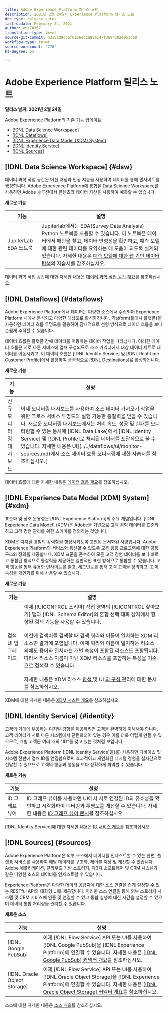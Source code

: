 ```yaml
---
title: Adobe Experience Platform 릴리스 노트
description: 2021년 2월 24일자 Experience Platform 릴리스 노트
doc-type: release notes
last-update: February 24, 2021
author: ens70167
translation-type: tm+mt
source-git-commit: d3151d9ccaf61e6ec1a88e147f3694292e953de0
workflow-type: tm+mt
source-wordcount: '770'
ht-degree: 6%

---
```



# Adobe Experience Platform 릴리스 노트

**릴리스 날짜: 2021년 2월 24일**

Adobe Experience Platform의 기존 기능 업데이트:

- [[!DNL Data Science Workspace]](#dsw)
- [[!DNL Dataflows]](#dataflows)
- [[!DNL Experience Data Model (XDM) System]](#xdm)
- [[!DNL Identity Service]](#identity)
- [[!DNL Sources]](#sources)

## [!DNL Data Science Workspace] {#dsw}

데이터 과학 작업 공간은 머신 러닝과 인공 지능을 사용하여 데이터를 통해 인사이트를 생성합니다. Adobe Experience Platform에 통합된 Data Science Workspace를 사용하면 Adobe 솔루션에서 콘텐츠와 데이터 자산을 사용하여 예측할 수 있습니다.

**새로운 기능**

| 기능 | 설명 |
| --- | --- |
| JupiterLab EDA 노트북 | Jupiterlab에서는 EDA(Survey Data Analysis) Python 노트북을 사용할 수 있습니다. 이 노트북은 데이터에서 패턴을 찾고, 데이터 안정성을 확인하고, 예측 모델에 대한 관련 데이터를 요약하는 데 도움이 되도록 설계되었습니다. 자세한 내용은 [예측 모델에 대한 웹 기반 데이터 탐색](../../data-science-workspace/jupyterlab/eda-notebook.md)의 자습서를 참조하십시오. |

데이터 과학 작업 공간에 대한 자세한 내용은 [데이터 과학 작업 공간 개요](../../data-science-workspace/home.md)를 참조하십시오.

## [!DNL Dataflows] {#dataflows}

Adobe Experience Platform에서 데이터는 다양한 소스에서 수집되어 Experience Platform 내에서 분석되고 다양한 대상으로 활성화됩니다. Platform(플래시 플랫폼)을 사용하면 데이터 흐름 투명도를 활용하여 잠재적으로 선형 방식으로 데이터 흐름을 보다 손쉽게 추적할 수 있습니다.

데이터 흐름은 플랫폼 간에 데이터를 이동하는 데이터 작업을 나타냅니다. 이러한 데이터 흐름은 서로 다른 서비스에 걸쳐 구성되므로 소스 커넥터에서 대상 데이터 세트로 데이터를 이동시키고, 이 데이터 흐름은 [!DNL Identity Service] 및 [!DNL Real-time Customer Profile]에서 활용하여 궁극적으로 [!DNL Destinations]로 활성화됩니다.

**새로운 기능**

| 기능 | 설명 |
| --- | --- |
| 신규 모니터링 대시보드 | 이제 모니터링 대시보드를 사용하여 소스 데이터 가져오기 작업을 위한 크로스 서비스 투명도와 실행 가능한 통찰력을 얻을 수 있습니다. 새로운 모니터링 대시보드에서는 처리 속도, 성공 및 실패를 모니터링할 수 있는 동시에 [!DNL Data Lake]에서 [!DNL Identity Service] 및 [!DNL Profile]로 처리된 데이터를 포괄적으로 볼 수 있습니다. 자세한 내용은 UI](../../dataflows/ui/monitor-sources.md)에서 소스 데이터 흐름 모니터링에 대한 자습서를 참조하십시오.[ |

데이터 흐름에 대한 자세한 내용은 [데이터 흐름 개요](../../dataflows/home.md)를 참조하십시오.

## [!DNL Experience Data Model (XDM) System] {#xdm}

표준화 및 상호 운용성은 [!DNL Experience Platform]의 주요 개념입니다. [!DNL Experience Data Model] (XDM)은 Adobe을 기반으로 고객 경험 데이터를 표준화하고 고객 경험 관리를 위한 스키마를 정의하는 것입니다.

XDM은 디지털 경험의 강력함을 향상시키도록 고안된 문서화된 사양입니다. Adobe Experience Platform의 서비스와 통신할 수 있도록 모든 응용 프로그램에 대한 공통 구조와 정의를 제공합니다. XDM 표준을 준수하여 모든 고객 경험 데이터를 보다 빠르고 통합된 방식으로 통찰력을 제공하는 일반적인 표현 방식으로 통합할 수 있습니다. 고객 행동을 통해 유용한 인사이트를 얻고, 세그먼트를 통해 고객 고객을 정의하고, 고객 속성을 개인화를 위해 사용할 수 있습니다.

**새로운 기능**

| 기능 | 설명 |
| --- | --- |
| 검색 UI 업그레이드 | 이제 [!UICONTROL 스키마] 작업 영역의 [!UICONTROL 찾아보기] 탭과 [!DNL Schema Editor]의 혼합 선택 대화 상자에서 향상된 검색 기능을 사용할 수 있습니다.<br><br>이전에 검색어를 검색할 때 검색 쿼리와 이름이 일치하는 XDM 리소스만 결과에 포함됩니다. 이제 쿼리와 이름이 일치하는 리소스 외에도 용어와 일치하는 개별 속성이 포함된 리소스도 포함됩니다. 따라서 리소스 이름이 아닌 XDM 리소스를 포함하는 특성을 기준으로 검색할 수 있습니다.<br><br>자세한 내용은 XDM 리소스  [탐색 ](../../xdm/ui/explore.md) 및 UI [의 구성 ](../../xdm/ui/resources/schemas.md) 관리에 대한 문서를 참조하십시오. |

XDM에 대한 자세한 내용은 [XDM 시스템 개요](../../xdm/home.md)를 참조하십시오.

## [!DNL Identity Service] {#identity}

고객의 기대에 부응하는 디지털 경험을 제공하려면 고객을 완벽하게 이해해야 합니다. 고객 데이터가 서로 다른 시스템에서 단편화되어 있는 경우 이를 더욱 어렵게 만들 수 있으므로, 개별 고객은 여러 개의 &quot;ID&quot;를 갖고 있는 것처럼 보입니다.

Adobe Experience Platform [!DNL Identity Service]을(를) 사용하면 디바이스 및 시스템 전반에 걸쳐 ID를 연결함으로써 효과적이고 개인화된 디지털 경험을 실시간으로 전달할 수 있으므로 고객의 행동과 행동을 보다 정확하게 파악할 수 있습니다.

**새로운 기능**

| 기능 | 설명 |
| --- | --- |
| ID 그래프 뷰어 | ID 그래프 뷰어를 사용하면 UI에서 서로 연결된 ID의 유효성을 확인하고 시각화하여 디버깅과 투명도를 개선할 수 있습니다. 자세한 내용은 [ID 그래프 뷰어 문서](../../identity-service/ui/identity-graph-viewer.md)를 참조하십시오. |

[!DNL Identity Service]에 대한 자세한 내용은 [ID 서비스 개요](../../identity-service/home.md)를 참조하십시오.

## [!DNL Sources] {#sources}

Adobe Experience Platform은 외부 소스에서 데이터를 인제스트할 수 있는 한편, 플랫폼 서비스를 사용하여 해당 데이터를 구조화, 레이블 지정 및 개선할 수 있습니다. Adobe 애플리케이션, 클라우드 기반 스토리지, 제3자 소프트웨어 및 CRM 시스템과 같은 다양한 소스의 데이터를 인제스트할 수 있습니다.

Experience Platform은 다양한 데이터 공급자에 대한 소스 연결을 쉽게 설정할 수 있는 RESTful API와 대화형 UI를 제공합니다. 이러한 소스 연결을 통해 외부 스토리지 시스템 및 CRM 서비스에 인증 및 연결할 수 있고 통합 실행에 대한 시간을 설정할 수 있으며 데이터 통합 처리량을 관리할 수 있습니다.

**새로운 소스**

| 기능 | 설명 |
| --- | --- |
| [!DNL Google PubSub] | 이제 [!DNL Flow Service] API 또는 UI를 사용하여 [!DNL Google PubSub]을 [!DNL Experience Platform]에 연결할 수 있습니다. 자세한 내용은 [[!DNL Google PubSub] 커넥터 개요](../../sources/connectors/cloud-storage/google-pubsub.md)를 참조하십시오. |
| [!DNL Oracle Object Storage] | 이제 [!DNL Flow Service] API 또는 UI를 사용하여 [!DNL Oracle Object Storage]을 [!DNL Experience Platform]에 연결할 수 있습니다. 자세한 내용은 [[!DNL Oracle Object Storage] 커넥터 개요](../../sources/connectors/cloud-storage/oracle-object-storage.md)를 참조하십시오. |

소스에 대한 자세한 내용은 [소스 개요](../../sources/home.md)를 참조하십시오.
